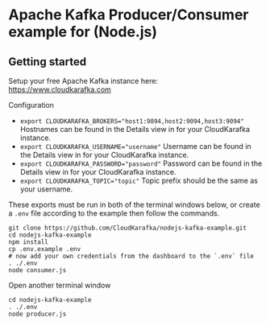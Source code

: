# Apache Kafka Producer/Consumer example for (Node.js)

## Getting started

Setup your free Apache Kafka instance here: https://www.cloudkarafka.com

Configuration

* `export CLOUDKARAFKA_BROKERS="host1:9094,host2:9094,host3:9094"`
  Hostnames can be found in the Details view in for your CloudKarafka instance.
* `export CLOUDKARAFKA_USERNAME="username"`
  Username can be found in the Details view in for your CloudKarafka instance.
* `export CLOUDKARAFKA_PASSWORD="password"`
  Password can be found in the Details view in for your CloudKarafka instance.
* `export CLOUDKARAFKA_TOPIC="topic"`
  Topic prefix should be the same as your username.

These exports must be run in both of the terminal windows below, or create a `.env` file according to the example then follow the commands.

```
git clone https://github.com/CloudKarafka/nodejs-kafka-example.git
cd nodejs-kafka-example
npm install
cp .env.example .env
# now add your own credentials from the dashboard to the `.env` file
. ./.env
node consumer.js
```

Open another terminal window
```
cd nodejs-kafka-example
. ./.env
node producer.js
```
